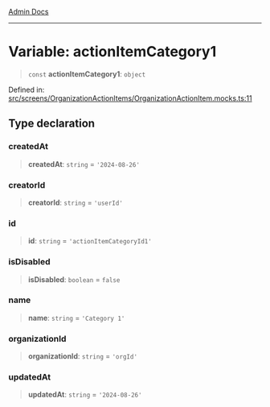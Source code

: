 [Admin Docs](/)

***

# Variable: actionItemCategory1

> `const` **actionItemCategory1**: `object`

Defined in: [src/screens/OrganizationActionItems/OrganizationActionItem.mocks.ts:11](https://github.com/PalisadoesFoundation/talawa-admin/blob/main/src/screens/OrganizationActionItems/OrganizationActionItem.mocks.ts#L11)

## Type declaration

### createdAt

> **createdAt**: `string` = `'2024-08-26'`

### creatorId

> **creatorId**: `string` = `'userId'`

### id

> **id**: `string` = `'actionItemCategoryId1'`

### isDisabled

> **isDisabled**: `boolean` = `false`

### name

> **name**: `string` = `'Category 1'`

### organizationId

> **organizationId**: `string` = `'orgId'`

### updatedAt

> **updatedAt**: `string` = `'2024-08-26'`
